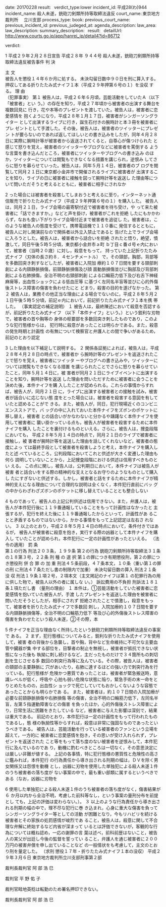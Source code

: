 
date: 20170228
result:  
verdict_type:lower
incident_id: 平成28(わ)944
incident_name: 殺人未遂，銃砲刀剣類所持等取締法違反
court_name: 東京地方裁判所 　立川支部
process_type:
book: 
previous_court_name:
previous_incident_id:
previous_judeged_at:
agenda_description: 
law_area: 
law_description: 
summary_description:  
result:  
detailUrl: http://www.courts.go.jp/app/hanrei_jp/detail4?id=86712

verdict:

 
1 
平成２９年２月２８日宣告 
平成２８年 ９４４号 殺人未遂，銃砲刀剣類所持等取締法違反被告事件 
判 決            
 
主 文            
被告人を懲役１４年６か月に処する。 
未決勾留日数中９０日を刑に算入する。 
押収してある折りたたみ式ナイフ１本（平成２９年押第６号の１）を没収
する。 
理 由            
（犯罪事実） 
第１ 被告人は，平成２６年６月頃，芸能活動をしていたＡ（以下「被害者」とい
う。）の存在を知り，平成２７年頃から被害者の出演する舞台を複数回見に
行き，花や本等のプレゼントを渡していた。被告人は，被害者に恋愛感情を
抱くようになり，平成２８年１月１７日，被害者がシンガーソングライター
として出演するライブに行き，誕生石付きの腕時計と本３冊を被害者にプレ
ゼントとして手渡した。その後，被告人は，被害者のツイッターにプレゼン
トが要らないのであれば返してほしいとの書き込みをしたが，同年４月２８
日に実際に腕時計等が被害者から返送されてくると，自尊心が傷つけられた
と感じて怒りを覚え，被害者のツイッターやブログなどに被害者を罵倒する
ような言葉を書き込んだところ，被害者にツイッターやブログへの書き込み
のほか，ツイッターについては閲覧もできなくなる措置を講じられ，逆恨み
してさらに怒りを募らせていった。被告人は，同年５月１４日，被害者のブ
ログを閲覧して同月２１日に東京都小金井市で開催されるライブに被害者が
出演することを知り，ライブの日に被害者に接触を図って腕時計等を返送し
た理由等について問いただそうと考えるとともに，被害者に相手にされなか
 
2 
った場合には被害者を殺害してしまおうと考えるに至り，インターネット通
信販売で折りたたみ式ナイフ（平成２９年押第６号の１）を購入した。 
被告人は，同月２１日，ライブ会場の最寄駅付近で被害者を待ち受け，や
って来た被害者に「話できますか。」などと声を掛け，被害者がこれを拒絶
したにもかかわらず，なおも食い下がりライブ会場付近まで被害者を追従し
た。被害者は，このような被告人の態度を受けて，携帯電話機で１１０番に
発信するとともに，被告人に対し開演前なので関係者以外立入禁止であると
告げた上でライブ会場に入ろうとした。被告人は，被害者から話合いを拒絶
されたと悟り，絶望，憤激して，同日午後５時５分頃，東京都小金井市ａ町
ｂ丁目ｃ番ｄ号ｅ内において，被害者（当時２０歳）に対し，殺意をもって，
持っていた上記折りたたみ式ナイフ（刃体の長さ約８．４センチメートル）
で，その頸部，胸部，背部等を多数回突き刺すなどしたが，被害者に入院加
療約１０７日間を要する頸部刺創による内頸静脈損傷，前頸静脈損傷及び顔
面動脈損傷並びに胸部及び背部刺創による右肺損傷，全治不明の右頸部刺創
による口輪筋力低下及び右舌下神経麻痺等，出血性ショックによる低血圧等
に基づく左同名半盲等並びに心的外傷後ストレス障害の傷害を負わせたにと
どまり，殺害の目的を遂げなかった。 
第２ 被告人は，業務その他正当な理由による場合でないのに，平成２８年５月２
１日午後５時５分頃，前記ｅ内において，前記折りたたみ式ナイフ１本を携
帯した。 
（事実認定の補足説明） 
１ 被告人は，最終陳述において殺意を否認するが，前記折りたたみ式ナイフ
（以下「本件ナイフ」という。）という鋭利な刃物で，被害者の首や胸等の
身体の枢要部を多数回突き刺したものであり，このような犯行態様からは，
犯行時に殺意があったことは明らかである。また，殺意の発生時期と計画性
の有無について検察官と弁護人との間で争いがあるため，前記のとおり認定
 
3 
した理由を以下補足して説明する。 
２ 関係各証拠によれば，被告人は，平成２８年４月２８日の時点で，被害者か
ら腕時計等のプレゼントを返送されたことで怒りを覚え，被害者にツイッタ
ーやブログへの書き込みや，ツイッターについては閲覧もできなくなる措置
を講じられたことでさらに怒りを募らせていたこと，同年５月１４日に，被
害者が同月２１日にライブイベントに出演することを知り，腕時計等を返送
した理由を問いただすために被害者に会うことを決めた後，本件ナイフを購
入したことが認められる。これらの事情からすれば，被告人が，同月２１日
に，ライブに出演する被害者との接触を試み，被害者が話合いに応じない態
度をとった場合には，被害者を殺害する意図を有していたと認めることがで
きる。また，被告人が，同日，犯行現場近くのコンビニエンスストアで，バ
ッグの中に入れておいた本件ナイフをズボンのポケットに移し替え，被害者
との話合いがかなわないと分かるや躊躇なく本件ナイフを使用して被害者に
襲い掛かっている点も，被告人が被害者を殺害するために本件ナイフを購入
したことを裏付けるものといえる。さらに，被告人は，捜査段階においても，
平成２８年５月１４日の時点で，同月２１日のライブで被害者に接触し，被
害者が腕時計等を返送した理由を話してくれないなど，被害者の態度によっ
ては最終手段として被害者を殺害しようと考え，本件ナイフを購入したと述
べているところ，公判段階においてこれと供述が大きく変遷した理由も何ら
説明していないことから，上記捜査段階における供述は信用すべきものとい
える。 
この点に関し，被告人は，公判期日において，本件ナイフは被告人が被害
者と話合いをする際の精神的な支えとなるお守りのようなものとして購入し
たにすぎないと供述する。しかし，被害者と話をするために本件ナイフが精
神的支えになる理由について合理的な説明は全くなく，本件犯行直前にバッ
グの中からわざわざズボンのポケットに移し替えていることとも整合しない
 
4 
ものであって，被告人の上記公判供述は信用できない。また，弁護人は，被
告人が本件犯行後に１１９番通報していることをもって計画性はなかったと
主張するが，犯行を終えた後に１１９番通報したからといって，計画性があ
ることと矛盾するものではないから，かかる事情をもって上記認定は左右さ
れない。 
３ 以上のとおり，平成２８年５月１４日の時点において，条件付きではあるが，
被告人が被害者に殺意を抱き，実行する際の凶器として本件ナイフを購入し
ていたことが認められ，本件犯行に一定の計画性があったといえる。 
（法令の適用） 
罰 条   
第１の行為   刑法２０３条，１９９条 
第２の行為   銃砲刀剣類所持等取締法３１条の１８第３号，２２条 
刑 種 の 選 択  第１の罪につき有期懲役刑，第２の罪につき懲役刑 
併 合 罪 の 加 重  刑法４５条前段，４７条本文，１０条（重い第１の罪の刑
に刑法４７条ただし書の制限内で加重） 
未決勾留日数の算入  刑法２１条 
没 収  刑法１９条１項２号，２項本文（主文掲記のナイフは第１
の犯罪行為の用に供した物で，被告人以外の者に属しな
い。） 
訴訟費用の不負担  刑訴法１８１条１項ただし書 
（量刑の理由） 
１ 本件は，①芸能活動をしていた被害者に恋愛感情を抱いていた被告人が，手渡
したプレゼントを返送した理由を被害者に問いただそうとしたが，相手にされず
拒絶されたことで憤激し，殺意をもって，被害者を折りたたみ式ナイフで多数回
刺し，入院加療約１０７日間を要する内頸静脈損傷等，全治不明の口輪筋力低下
等及び心的外傷後ストレス障害の傷害を負わせたという殺人未遂，②その際，本
 
5 
件ナイフを正当な理由なく所持したという銃砲刀剣類所持等取締法違反の事案で
ある。 
２ まず，犯行態様についてみると，鋭利な折りたたみ式ナイフを使用して，被害
者の背後から急襲し，首や胸，背中など生命維持に不可欠な主要血管や臓器が集
中する部位を，目撃者の制止を無視し，被害者が抵抗できない状態になった後も
執拗に刺し続けるなど，主だったものだけで３４箇所もの刺切創を生じさせる多
数回の刺突行為等に及んでいる。その際，被告人は，被害者の頸部の主要静脈に
穴があいたり，右肺に達するほどの強い力で刺突行為を行っている。犯行態様が
危険かつ悪質であったことは，被害者が緊急搬送時，意識レベルが低く，呼吸や
心拍も弱い危険な状態に陥り，緊急手術の末一命をとりとめたものの，出血性シ
ョックで死亡していてもおかしくないような容態であったことからも明らかであ
る。 
また，被害者は，約１０７日間の入院加療が必要な前頸静脈損傷や右肺損傷
等の傷害，全治不明の口輪筋力低下，左同名半盲，左第５指運動障害などの傷害
を負ったほか，心的外傷後ストレス障害により，日常生活に困難をきたしている
など，被害者に与えた影響は深刻で，結果は重大である。 
前記のとおり，本件犯行は一定の計画性をもって行われたものであるし，態
様の執拗性等からすれば，殺意は非常に強固なものであったというべきである。
被告人は，芸能活動を行っている被害者のファンという立場を超えて，一方的に
被害者に恋愛感情を抱き，その思いが受け入れられず，プレゼントを返送された
こと等をもって落ち度のない被害者を逆恨みして，本件犯行に及んでいるのであ
り，動機に酌むべきところは一切なく，その意思決定には厳しい非難が値する。 
上記の各事情，特に犯行態様の悪質性と危険性の高さに鑑みれば，本件犯行
の行為責任から導き出される刑期の幅は，ＤＶを除く男女関係又は怨恨を動機
とし，凶器に刃物を使用した単独犯による殺人未遂１件のうち被害者の落ち度が
ない事案の中で，最も重い部類に属するというべきである（なお，凶器に刃物を
 
6 
使用した単独犯による殺人未遂１件のうち被害者の落ち度がなく，傷害結果が６
か月以内から全治不明，考慮した前科等なし，という事案の量刑分布を前提とし
ても，上記の評価は変わらない。）。 
３ 以上のような行為責任から導き出される刑期の幅の中で，理不尽な犯行に巻
き込まれ，心身に重大な傷害を負ってシンガーソングライター等としての活動
が困難となり，今もリハビリを続ける被害者とその家族の処罰感情が峻烈であ
ること，被告人は，殺意に関して不合理な弁解に終始するなど内省が深まって
いるとは評価できないが，客観的な行為については概ね認め，一応の謝罪の言
葉は述べ，前科前歴はないこと，被告人の実父が出廷し今後の監督を誓ってい
ること，弁護人を通じ被害者に２００万円の被害弁償を申し出ていることなど
の一般情状をも考慮して，主文のとおり刑を量定した。 
（求刑 懲役１７年・折りたたみ式ナイフ１本の没収） 
平成２９年３月６日 
東京地方裁判所立川支部刑事第２部 
 
裁判長裁判官   阿 部 浩 巳 
 
 裁判官   平 野 佑 子 
 
裁判官畦地英稔は転勤のため署名押印できない。 
 
裁判長裁判官   阿 部 浩 巳 

                    